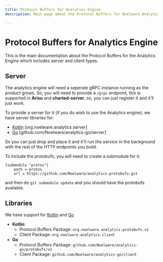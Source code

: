 ```yaml
---
title: Protocol Buffers for Analytics Engine
description: Main page about the Protocol Buffers for Noelware Analytics.

---
```


# Protocol Buffers for Analytics Engine
This is the main documentation about the Protocol Buffers for the Analytics Engine which includes server and client types.

## Server
The analytics engine will need a seperate gRPC instance running as the product grows. So, you will need to provide a `/grpc` endpoint, this is supported in **Arisu** and **charted-server**, so, you can just register it and it'll just work.

To provide a server for it (if you do wish to use the Analytics engine), we have server libraries for:

- [Kotlin](https://github.com/Noelware/analytics-kotlin) [org.noelware.analytics.server]
- [Go](https://github.com/Noelware/analytics-go) [github.com/Noelware/analytics-go/server]

So you can just drop and place it and it'll run the service in the background with the rest of the HTTP endpoints you build.

To include the protobufs, you will need to create a submodule for it:

```ignore name=.gitmodules
[submodule "protos"]
    path = protos
    url = https://github.com/Noelware/analytics-protobufs.git
```

and then do `git submodule update` and you should have the protobufs available.

## Libraries
We have support for [Kotlin](https://github.com/Noelware/analytics-kotlin) and [Go](https://github.com/Noelware/analytics-go)

- **Kotlin**:
  - Protocol Buffers Package: `org.noelware.analytics.protobufs.v1`
  - Client Package: `org.noelware.analytics.client`
- **Go**
  - Protocol Buffers Package: `github.com/Noelware/analytics-go/protobufs/v1`
  - Client Package: `github.com/Noelware/analytics-go/client`
